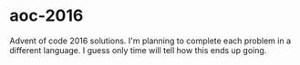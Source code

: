# aoc-2016

Advent of code 2016 solutions. I'm planning to complete each problem in a different language. I guess only time will tell how this ends up going.
